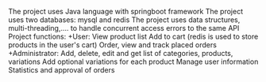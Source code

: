 The project uses Java language with springboot framework
The project uses two databases: mysql and redis
The project uses data structures, multi-threading,.... to handle concurrent access errors to the same API
Project functions:
+User:
View product list
Add to cart (redis is used to store products in the user's cart)
Order, view and track placed orders
+Administrator:
Add, delete, edit and get list of categories, products, variations
Add optional variations for each product
Manage user information
Statistics and approval of orders
